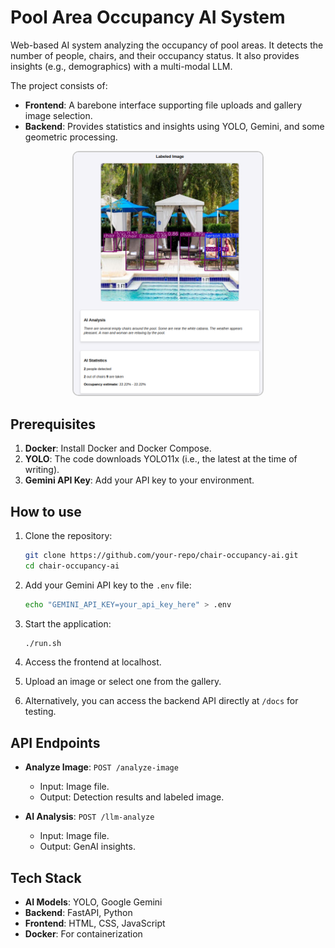 # Pool Area Occupancy AI System

Web-based AI system analyzing the occupancy of pool areas. It detects the number of people, chairs, and their occupancy status. It also provides insights (e.g., demographics) with a multi-modal LLM.

The project consists of:
- **Frontend**: A barebone interface supporting file uploads and gallery image selection.
- **Backend**: Provides statistics and insights using YOLO, Gemini, and some geometric processing.

<p align="center">
  <img src="example.png" alt="Pool Area AI System" style="width: 60%; border: 2px solid #ccc; border-radius: 10px;" />
</p>

## Prerequisites
1. **Docker**: Install Docker and Docker Compose.
2. **YOLO**: The code downloads YOLO11x (i.e., the latest at the time of writing).
3. **Gemini API Key**: Add your API key to your environment.

## How to use

1. Clone the repository:
   ```bash
   git clone https://github.com/your-repo/chair-occupancy-ai.git
   cd chair-occupancy-ai
   ```

2. Add your Gemini API key to the `.env` file:
   ```bash
   echo "GEMINI_API_KEY=your_api_key_here" > .env
   ```

3. Start the application:
   ```bash
   ./run.sh
   ```

4. Access the frontend at localhost.
5. Upload an image or select one from the gallery.
6. Alternatively, you can access the backend API directly at `/docs` for testing.

## API Endpoints
- **Analyze Image**: `POST /analyze-image`
  - Input: Image file.
  - Output: Detection results and labeled image.

- **AI Analysis**: `POST /llm-analyze`
  - Input: Image file.
  - Output: GenAI insights.

## Tech Stack
- **AI Models**: YOLO, Google Gemini
- **Backend**: FastAPI, Python
- **Frontend**: HTML, CSS, JavaScript
- **Docker**: For containerization
